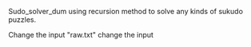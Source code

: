 Sudo_solver_dum using recursion method to solve any kinds of sukudo puzzles.

Change the input "raw.txt" change the input
